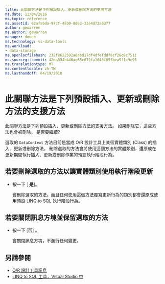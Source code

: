 ```yaml
---
title: 此關聯方法是下列預設插入、更新或刪除方法的支援方法
ms.date: 11/04/2016
ms.topic: reference
ms.assetid: 62afa6da-97cf-48b9-8de3-33e4d72a0377
author: gewarren
ms.author: gewarren
manager: douge
ms.technology: vs-data-tools
ms.workload:
- data-storage
ms.openlocfilehash: 232f8622592a6abd17df4dfefddf6cf26c0c7511
ms.sourcegitcommit: 42ea834b446ac65c679fa1043f853bea5f1c9c95
ms.translationtype: MT
ms.contentlocale: zh-TW
ms.lasthandoff: 04/19/2018
---
```

# <a name="this-related-method-is-the-backing-method-for-the-following-default-insert-update-or-delete-methods"></a>此關聯方法是下列預設插入、更新或刪除方法的支援方法

此關聯方法是下列預設插入、更新或刪除方法的支援方法。 如果刪除它，這些方法也會被刪除。 是否要繼續?

選取的 `DataContext` 方法目前是當成 O/R 設計工具上某個實體類別 (Class) 的插入、更新或刪除方法。 刪除選取的方法會將使用這個方法的實體類別，還原成在更新期間執行插入、更新或刪除作業的預設執行階段行為。

## <a name="to-delete-the-selected-method-causing-the-entity-class-to-use-runtime-updates"></a>若要刪除選取的方法以讓實體類別使用執行階段更新

- 按一下 [ **是**]。

    會刪除選取的方法，而且任何使用這個方法覆寫更新行為的類別都會還原成使用預設 LINQ to SQL 執行階段行為。

## <a name="to-close-the-message-box-leaving-the-selected-method-unchanged"></a>若要關閉訊息方塊並保留選取的方法

- 按一下 [否] 。

    會關閉訊息方塊，不進行任何變更。

## <a name="see-also"></a>另請參閱

- [O/R 設計工具訊息](../data-tools/o-r-designer-messages.md)
- [LINQ to SQL 工具，Visual Studio 中](../data-tools/linq-to-sql-tools-in-visual-studio2.md)